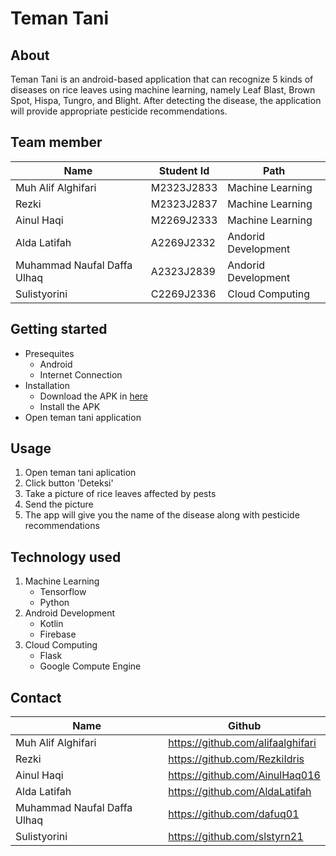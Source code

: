 # Teman Tani
## About
Teman Tani is an android-based application that can recognize 5 kinds of diseases on rice leaves using machine learning, namely Leaf Blast, Brown Spot, Hispa, Tungro, and Blight. After detecting the disease, the application will provide appropriate pesticide recommendations.

## Team member
| Name     | Student Id      | Path   
| ------------- | ------------- | --------    |
| Muh Alif Alghifari       | M2323J2833          | Machine Learning   |
| Rezki         | M2323J2837         | Machine Learning  |
| Ainul Haqi         | M2269J2333         | Machine Learning   |
| Alda Latifah         | A2269J2332          | Andorid Development   |
| Muhammad Naufal Daffa Ulhaq         | A2323J2839          | Andorid Development   |
| Sulistyorini          | C2269J2336          | Cloud Computing   |

## Getting started
* Presequites
  * Android
  * Internet Connection
* Installation
  * Download the APK in [here](https://drive.google.com/drive/folders/1TtVnk6q5_Ua3Y-gzn1GP52G79Nc2Tkne)
  * Install the APK
* Open teman tani application

## Usage
1. Open teman tani aplication
2. Click button 'Deteksi'
3. Take a picture of rice leaves affected by pests
4. Send the picture
5. The app will give you the name of the disease along with pesticide recommendations


## Technology used
1. Machine Learning
    * Tensorflow
    * Python
2. Android Development
    * Kotlin
    * Firebase
3. Cloud Computing
    * Flask
    * Google Compute Engine

## Contact

| Name     | Github      | 
| ------------- | ------------- | 
| Muh Alif Alghifari          | https://github.com/alifaalghifari|
| Rezki                       | https://github.com/RezkiIdris   | 
| Ainul Haqi                  | https://github.com/AinulHaq016      | 
| Alda Latifah                | https://github.com/AldaLatifah         | 
| Muhammad Naufal Daffa Ulhaq | https://github.com/dafuq01        |
| Sulistyorini                | https://github.com/slstyrn21|
